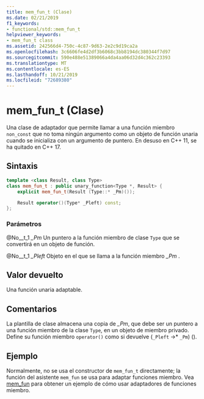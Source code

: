 ```yaml
---
title: mem_fun_t (Clase)
ms.date: 02/21/2019
f1_keywords:
- functional/std::mem_fun_t
helpviewer_keywords:
- mem_fun_t class
ms.assetid: 242566d4-750c-4c87-9d63-2e2c9d19ca2a
ms.openlocfilehash: 3c6606fe4d2df3b6068c3bb8194dc380344f7d97
ms.sourcegitcommit: 590e488e51389066a4da4aa06d32d4c362c23393
ms.translationtype: MT
ms.contentlocale: es-ES
ms.lasthandoff: 10/21/2019
ms.locfileid: "72689380"
---
```

# <a name="mem_fun_t-class"></a>mem_fun_t (Clase)

Una clase de adaptador que permite llamar a una función miembro `non_const` que no toma ningún argumento como un objeto de función unaria cuando se inicializa con un argumento de puntero. En desuso en C++ 11, se ha quitado en C++ 17.

## <a name="syntax"></a>Sintaxis

```cpp
template <class Result, class Type>
class mem_fun_t : public unary_function<Type *, Result> {
    explicit mem_fun_t(Result (Type::* _Pm)());

    Result operator()(Type* _Pleft) const;
};
```

### <a name="parameters"></a>Parámetros

@No__t_1 *_Pm*
Un puntero a la función miembro de clase `Type` que se convertirá en un objeto de función.

@No__t_1 *_Pleft*
Objeto en el que se llama a la función miembro *_Pm* .

## <a name="return-value"></a>Valor devuelto

Una función unaria adaptable.

## <a name="remarks"></a>Comentarios

La plantilla de clase almacena una copia de *_Pm*, que debe ser un puntero a una función miembro de la clase `Type`, en un objeto de miembro privado. Define su función miembro `operator()` como si devuelve (`_Pleft` ->*  `_Pm`) ().

## <a name="example"></a>Ejemplo

Normalmente, no se usa el constructor de `mem_fun_t` directamente; la función del asistente `mem_fun` se usa para adaptar funciones miembro. Vea [mem_fun](../standard-library/functional-functions.md#mem_fun) para obtener un ejemplo de cómo usar adaptadores de funciones miembro.
